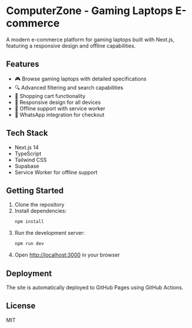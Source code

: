 # ComputerZone - Gaming Laptops E-commerce

A modern e-commerce platform for gaming laptops built with Next.js, featuring a responsive design and offline capabilities.

## Features

- 🎮 Browse gaming laptops with detailed specifications
- 🔍 Advanced filtering and search capabilities
- 🛒 Shopping cart functionality
- 📱 Responsive design for all devices
- 🔄 Offline support with service worker
- 💬 WhatsApp integration for checkout

## Tech Stack

- Next.js 14
- TypeScript
- Tailwind CSS
- Supabase
- Service Worker for offline support

## Getting Started

1. Clone the repository
2. Install dependencies:
   ```bash
   npm install
   ```
3. Run the development server:
   ```bash
   npm run dev
   ```
4. Open [http://localhost:3000](http://localhost:3000) in your browser

## Deployment

The site is automatically deployed to GitHub Pages using GitHub Actions.

## License

MIT
